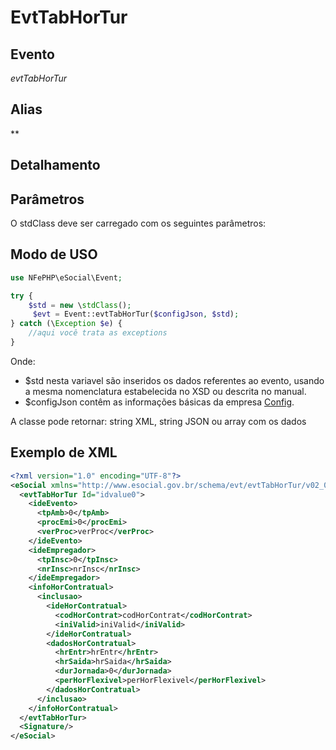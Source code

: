 # EvtTabHorTur

## Evento
 *evtTabHorTur*

## Alias
 **


## Detalhamento



## Parâmetros
O stdClass deve ser carregado com os seguintes parâmetros:



## Modo de USO

```php
use NFePHP\eSocial\Event;

try {
    $std = new \stdClass();
     $evt = Event::evtTabHorTur($configJson, $std);
} catch (\Exception $e) {
    //aqui você trata as exceptions
}
```

Onde:
- $std nesta variavel são inseridos os dados referentes ao evento, usando a mesma nomenclatura estabelecida no XSD ou descrita no manual.
- $configJson contêm as informações básicas da empresa [Config](Config.md).

A classe pode retornar: string XML, string JSON ou array com os dados


## Exemplo de XML

```xml
<?xml version="1.0" encoding="UTF-8"?>
<eSocial xmlns="http://www.esocial.gov.br/schema/evt/evtTabHorTur/v02_02_01" xmlns:xsi="http://www.w3.org/2001/XMLSchema-instance" xsi:schemaLocation="http://www.esocial.gov.br/schema/evt/evtTabHorTur/v02_02_01 ../schemes/evtTabHorTur.xsd ">
  <evtTabHorTur Id="idvalue0">
    <ideEvento>
      <tpAmb>0</tpAmb>
      <procEmi>0</procEmi>
      <verProc>verProc</verProc>
    </ideEvento>
    <ideEmpregador>
      <tpInsc>0</tpInsc>
      <nrInsc>nrInsc</nrInsc>
    </ideEmpregador>
    <infoHorContratual>
      <inclusao>
        <ideHorContratual>
          <codHorContrat>codHorContrat</codHorContrat>
          <iniValid>iniValid</iniValid>
        </ideHorContratual>
        <dadosHorContratual>
          <hrEntr>hrEntr</hrEntr>
          <hrSaida>hrSaida</hrSaida>
          <durJornada>0</durJornada>
          <perHorFlexivel>perHorFlexivel</perHorFlexivel>
        </dadosHorContratual>
      </inclusao>
    </infoHorContratual>
  </evtTabHorTur>
  <Signature/>
</eSocial>

```
